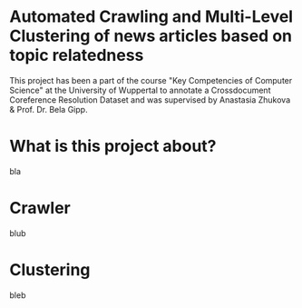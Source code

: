 # Automated Crawling and Multi-Level Clustering of news articles based on topic relatedness

This project has been a part of the course "Key Competencies of Computer Science" at the University of Wuppertal to annotate a Crossdocument Coreference Resolution Dataset and was supervised by Anastasia Zhukova & Prof. Dr. Bela Gipp.

# What is this project about?
bla

# Crawler
blub

# Clustering
bleb
